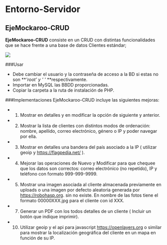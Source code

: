 # Entorno-Servidor

## EjeMockaroo-CRUD

**EjeMockaroo-CRUD** consiste en un CRUD con distintas funcionalidades que se hace frente a una base de datos Clientes estándar;

![](https://i0.wp.com/www.unica360.com/wp-content/uploads/base_datos_clientes_marketing_analisis_comp.jpg)

###Usar
- Debe cambiar el usuario y la contraseña de acceso a la BD si estas no son
***'root' y  ' '* **respectivamente.
- Importar en MySQL las BBDD proporcionadas.
- Copiar la carpeta a la ruta de instalación de PHP.


###Implementaciones
EjeMockaroo-CRUD incluye las siguientes mejoras:
- 1) Mostrar en detalles y en modificar la opción de siguiente y anterior.

- 2) Mostrar la lista de clientes con distintos modos de ordenación: nombre, apellido, correo electrónico, género o IP y poder navegar por ella.

- 3) Mostrar en detalles una bandera del país asociado a la IP ( utilizar geoip y
https://flagpedia.net/ ).

- 4) Mejorar las operaciones de Nuevo y Modificar para que chequee que los datos son
correctos: correo electrónico (no repetido), IP y teléfono con formato 999-999-9999.

- 5) Mostrar una imagen asociada al cliente almacenada previamente en uploads o una imagen por defecto aleatoria generada por https://robohasp.org. sin no existe. En nombre de las fotos tiene el formato 00000XXX.jpg para el cliente con id XXX.

- 7) Generar un PDF con los todos detalles de un cliente ( Incluir un botón que indique imprimir).

- 10) Utilizar geoip y el api para javascript https://openlayers.org o similar para mostrar la localización geográfica del cliente en un mapa en función de su IP.
